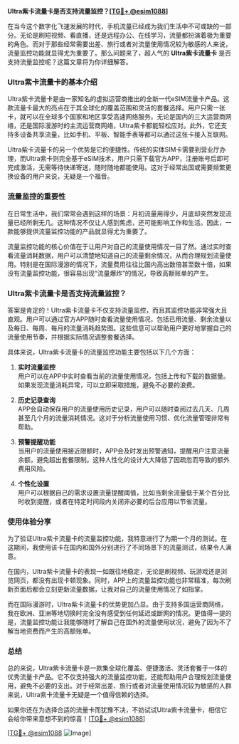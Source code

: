 **Ultra紫卡流量卡是否支持流量监控？[[TG💪+ @esim1088](https://t.me/s/esim1088)]**

在当今这个数字化飞速发展的时代，手机流量已经成为我们生活中不可或缺的一部分。无论是刷短视频、看直播，还是远程办公、在线学习，流量都扮演着极为重要的角色。而对于那些经常需要出差、旅行或者对流量使用情况较为敏感的人来说，流量监控功能就显得尤为重要了。那么问题来了，超人气的 **Ultra紫卡流量卡** 是否支持流量监控呢？这篇文章将为你详细解答。

### Ultra紫卡流量卡的基本介绍

Ultra紫卡流量卡是由一家知名的虚拟运营商推出的全新一代eSIM流量卡产品。这款流量卡最大的亮点在于其全球化的覆盖范围和灵活的套餐选择。用户只需一张卡，就可以在全球多个国家和地区享受高速网络服务。无论是国内的三大运营商网络，还是国际漫游时的主流运营商网络，Ultra紫卡都能轻松应对。此外，它还支持多设备共享流量，比如手机、平板、智能手表等都可以通过这张卡接入互联网。

Ultra紫卡流量卡的另一个优势是它的便捷性。传统的实体SIM卡需要到营业厅办理，而Ultra紫卡则完全基于eSIM技术，用户只需下载官方APP，注册账号后即可完成激活，无需等待快递寄送，随时随地都能使用。这对于经常出国或需要频繁更换设备的用户来说，无疑是一个福音。

### 流量监控的重要性

在日常生活中，我们常常会遇到这样的场景：月初流量用得少，月底却突然发现流量已经所剩无几。这种情况不仅让人感到焦虑，还可能影响工作和生活。因此，一款能够提供流量监控功能的产品就显得尤为重要了。

流量监控功能的核心价值在于让用户对自己的流量使用情况一目了然。通过实时查看流量消耗数据，用户可以清楚地知道自己的流量剩余情况，从而合理规划流量使用。特别是在国际漫游的情况下，流量费用往往比国内高出数倍甚至数十倍，如果没有流量监控功能，很容易出现“流量爆炸”的情况，导致高额账单的产生。

### Ultra紫卡流量卡是否支持流量监控？

答案是肯定的！Ultra紫卡流量卡不仅支持流量监控，而且其监控功能非常强大且直观。用户可以通过官方APP随时查看流量使用情况，包括已用流量、剩余流量以及每日、每周、每月的流量消耗趋势图。这些信息可以帮助用户更好地掌握自己的流量使用节奏，并根据实际情况调整套餐选择。

具体来说，Ultra紫卡流量卡的流量监控功能主要包括以下几个方面：

1. **实时流量监控**  
   用户可以在APP中实时查看当前的流量使用情况，包括上传和下载的数据量。如果发现流量消耗异常，可以立即采取措施，避免不必要的浪费。

2. **历史记录查询**  
   APP会自动保存用户的流量使用历史记录，用户可以随时查阅过去几天、几周甚至几个月的流量消耗情况。这对于分析流量使用习惯、优化流量管理非常有帮助。

3. **预警提醒功能**  
   当用户的流量使用接近限额时，APP会及时发出预警通知，提醒用户注意流量余额，避免超出套餐限制。这种人性化的设计大大降低了因疏忽而导致的额外费用风险。

4. **个性化设置**  
   用户可以根据自己的需求设置流量提醒阈值，比如当剩余流量低于某个百分比时收到提醒，或者在特定时间段内关闭非必要的后台应用以节省流量。

### 使用体验分享

为了验证Ultra紫卡流量卡的流量监控功能，我特意进行了为期一个月的测试。在这期间，我使用该卡在国内和国外分别进行了不同场景下的流量测试，结果令人满意。

在国内，Ultra紫卡流量卡的表现一如既往地稳定，无论是刷视频、玩游戏还是浏览网页，都没有出现卡顿现象。同时，APP上的流量监控功能也非常精准，每次刷新页面后都会立刻更新流量数据，让我对自己的流量使用情况了如指掌。

而在国际漫游时，Ultra紫卡流量卡的优势更加凸显。由于支持多国运营商网络，我在欧洲、亚洲等地切换时完全没有感受到任何延迟或断网的情况。更值得一提的是，流量监控功能让我能够随时了解自己在国外的流量使用状况，避免了因为不了解当地资费而产生的高额账单。

### 总结

总的来说，Ultra紫卡流量卡是一款集全球化覆盖、便捷激活、灵活套餐于一体的优秀流量卡产品。它不仅支持强大的流量监控功能，还能帮助用户合理规划流量使用，避免不必要的支出。对于经常出差、旅行或者对流量使用情况较为敏感的人群来说，Ultra紫卡流量卡无疑是一个值得信赖的选择。

如果你还在为选择合适的流量卡而犹豫不决，不妨试试Ultra紫卡流量卡，相信它会给你带来意想不到的惊喜！[[TG💪+ @esim1088](https://t.me/s/esim1088)]

[[TG💪+ @esim1088](https://t.me/s/esim1088) ![Image](https://i.postimg.cc/4NQfJmqS/Snipaste-2025-05-13-00-14-12.png)]